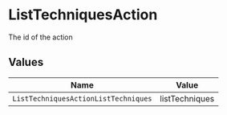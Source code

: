 # ListTechniquesAction

The id of the action


## Values

| Name                                 | Value                                |
| ------------------------------------ | ------------------------------------ |
| `ListTechniquesActionListTechniques` | listTechniques                       |